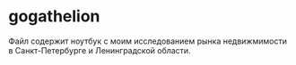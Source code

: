 # gogathelion
Файл содержит ноутбук с моим исследованием рынка недвижмимости в Санкт-Петербурге и Ленинградской области.
